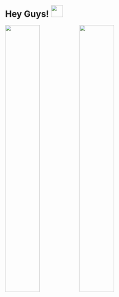 # Hey Guys! <img height="38px" width="38px" src="https://em-content.zobj.net/source/animated-noto-color-emoji/356/waving-hand_1f44b.gif"/>

<img align="left" width="47%" src="https://github-readme-stats.vercel.app/api?username=issleepyhead&theme=tokyonight&show_icons=true"/>
<img align="left" width="47%" src="https://github-readme-stats.vercel.app/api/top-langs/?username=issleepyhead&layout=compact"/>

<!--
**issleepyhead/issleepyhead** is a ✨ _special_ ✨ repository because its `README.md` (this file) appears on your GitHub profile.

Here are some ideas to get you started:

- 🔭 I’m currently working on ...
- 🌱 I’m currently learning ...
- 👯 I’m looking to collaborate on ...
- 🤔 I’m looking for help with ...
- 💬 Ask me about ...
- 📫 How to reach me: ...
- 😄 Pronouns: ...
- ⚡ Fun fact: ...
-->
